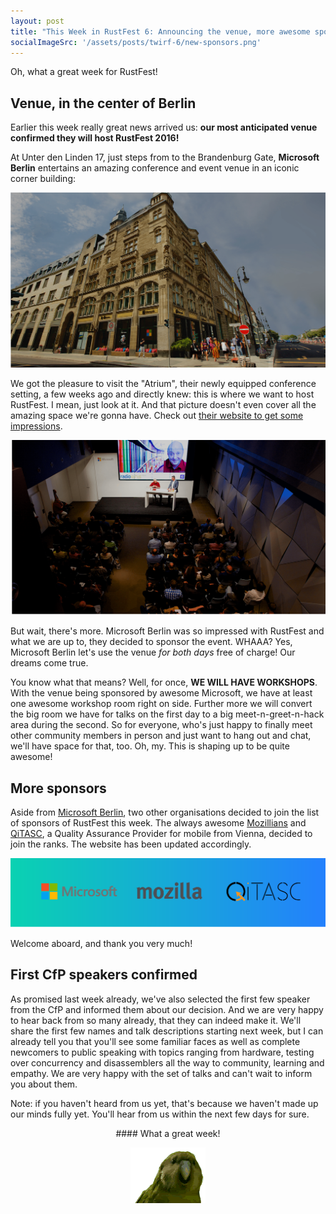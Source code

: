 ```yaml
---
layout: post
title: "This Week in RustFest 6: Announcing the venue, more awesome sponsors and first CfP speakers"
socialImageSrc: '/assets/posts/twirf-6/new-sponsors.png'
---
```


Oh, what a great week for RustFest!

## Venue, in the center of Berlin

Earlier this week really great news arrived us: **our most anticipated venue confirmed they will host RustFest 2016!**

At Unter den Linden 17, just steps from to the Brandenburg Gate, **Microsoft Berlin** entertains an amazing conference and event venue in an iconic corner building:

![RustFest Venue 2016](/assets/posts/twirf-6/venue-house.png)


We got the pleasure to visit the "Atrium", their newly equipped conference setting, a few weeks ago and directly knew: this is where we want to host RustFest. I mean, just look at it. And that picture doesn't even cover all the amazing space we're gonna have. Check out [their website to get some impressions](https://www.microsoft-berlin.de/de-de/berlin/).


![RustFest Venue 2016](/assets/posts/twirf-6/venue-room.png)


But wait, there's more. Microsoft Berlin was so impressed with RustFest and what we are up to, they decided to sponsor the event. WHAAA? Yes, Microsoft Berlin let's use the venue _for both days_ free of charge! Our dreams come true.

You know what that means? Well, for once, **WE WILL HAVE WORKSHOPS**. With the venue being sponsored by awesome Microsoft, we have at least one awesome workshop room right on side. Further more we will convert the big room we have for talks on the first day to a big meet-n-greet-n-hack area during the second. So for everyone, who's just happy to finally meet other community members in person and just want to hang out and chat, we'll have space for that, too. Oh, my. This is shaping up to be quite awesome!


## More sponsors

Aside from [Microsoft Berlin](https://www.microsoft-berlin.de/de-de/berlin/), two other organisations decided to join the list of sponsors of RustFest this week. The always awesome [Mozillians](https://www.mozilla.org/en-US/) and [QiTASC](http://www.qitasc.at/), a Quality Assurance Provider for mobile from Vienna, decided to join the ranks. The website has been updated accordingly.

![New Sponsors](/assets/posts/twirf-6/new-sponsors.png)

Welcome aboard, and thank you very much!


## First CfP speakers confirmed

As promised last week already, we've also selected the first few speaker from the CfP and informed them about our decision. And we are very happy to hear back from so many already, that they can indeed make it. We'll share the first few names and talk descriptions starting next week, but I can already tell you that you'll see some familiar faces as well as complete newcomers to public speaking with topics ranging from hardware, testing over concurrency and disassemblers all the way to community, learning and empathy. We are very happy with the set of talks and can't wait to inform you about them.

Note: if you haven't heard from us yet, that's because we haven't made up our minds fully yet. You'll hear from us within the next few days for sure.

<div style="text-align: center" markdown="1">
#### What a great week!

[![](/assets/posts/twirf-6/sirocco.gif)](http://cultofthepartyparrot.com/)
</div>
